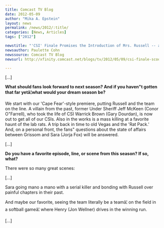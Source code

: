 ```yaml
---
title: Comcast TV Blog
date: 2012-05-09
author: "Mika A. Epstein"
layout: news
permalink: /news/2012/:title/
categories: [News, Articles]
tags: ["2012"]

newstitle: "'CSI' Finale Promises the Introduction of Mrs. Russell -- and the Ultimate Home Invasion  "
newsauthor: Paulette Cohn  
newssource: Comcast TV Blog  
newsurl: http://xfinity.comcast.net/blogs/tv/2012/05/09/csi-finale-scoop-peri-gilpin-homecoming-ted-danson/  

---
```


[...]

**What should fans look forward to next season? And if you haven"t gotten that far yetâ¦what would your dream season be?**

We start with our 'Cape Fear'-style premiere, putting Russell and the team on the line. A villain from the past, former Under Sheriff Jeff McKeen (Conor O"Farrell), who took the life of CSI Warrick Brown (Gary Dourdan), is now out to get all of our CSIs. Also in the works is a mass killing at a favorite haunt of the lab rats. A trip back in time to old Vegas and the 'Rat Pack.' And, on a personal front, the fans" questions about the state of affairs between Grissom and Sara (Jorja Fox) will be answered.

[...]

**Do you have a favorite episode, line, or scene from this season? If so, what?**

There were so many great scenes:

[...]

Sara going mano a mano with a serial killer and bonding with Russell over painful chapters in their past.

And maybe our favorite, seeing the team literally be a teamâ¦ on the field in a softball gameâ¦ where Henry (Jon Wellner) drives in the winning run.

[...]


